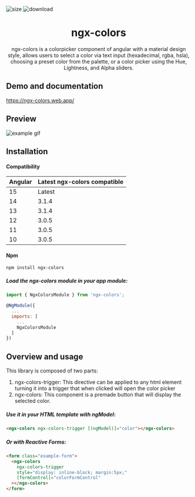 ![size](https://img.shields.io/bundlephobia/min/ngx-colors?style=for-the-badge)
![download](https://img.shields.io/npm/dm/ngx-colors?style=for-the-badge)

<p align="center">
  <h1 align="center">ngx-colors</h1>
  <p align="center">ngx-colors is a colorpicker component of angular with a material design style, allows users to select a color via text input (hexadecimal, rgba, hsla), choosing a preset color from the palette, or a color picker using the Hue, Lightness, and Alpha sliders.
  </p>
</p>

## Demo and documentation

https://ngx-colors.web.app/

## Preview

![example gif](https://raw.githubusercontent.com/KroneCorylus/ngx-colors/master/projects/ngx-color-examples/src/assets/img/example-gif.gif)

## Installation

#### Compatibility

| Angular | Latest ngx-colors compatible |
| ------- | ---------------------------- |
| 15      | Latest                       |
| 14      | 3.1.4                        |
| 13      | 3.1.4                        |
| 12      | 3.0.5                        |
| 11      | 3.0.5                        |
| 10      | 3.0.5                        |

#### Npm

```shell
npm install ngx-colors
```

##### Load the ngx-colors module in your app module:

```javascript
import { NgxColorsModule } from 'ngx-colors';

@NgModule({
  ...
  imports: [
    ...
    NgxColorsModule
  ]
})
```

## Overview and usage

This library is composed of two parts:

1. ngx-colors-trigger: This directive can be applied to any html element turning it into a trigger that when clicked will open the color picker
2. ngx-colors: This component is a premade button that will display the selected color.

##### Use it in your HTML template with ngModel:

```html
<ngx-colors ngx-colors-trigger [(ngModel)]="color"></ngx-colors>
```

##### Or with Reactive Forms:

```html
<form class="example-form">
  <ngx-colors
    ngx-colors-trigger
    style="display: inline-block; margin:5px;"
    [formControl]="colorFormControl"
  ></ngx-colors>
</form>
```
